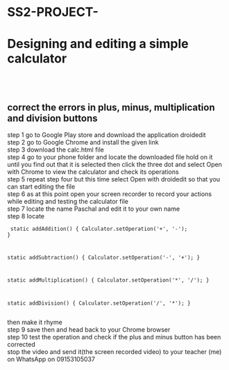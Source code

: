 # SS2-PROJECT-
<h1>Designing and editing a simple calculator </h1><br><br>
<h2>correct the errors in plus, minus, multiplication and division buttons</h2>

step 1 go to Google Play store and download the application droidedit<br>
step 2 go to Google Chrome and install the given link <br>
step 3 download the calc.html file <br>
step 4 go to your phone folder and locate the downloaded file hold on it until you find out that it is selected then click the three dot and select Open with Chrome to view the calculator and check its operations <br>
step 5 repeat step four but this time select Open with droidedit
so that you can start editing the file <br>
step 6 as at this point open your screen recorder to record your actions while editing and testing the calculator file<br>
step 7 locate the name Paschal and edit it to your own name<br>
step 8 locate   <pre><code>
static addAddition() {
    Calculator.setOperation('+', '-');
}

static addSubtraction() {
    Calculator.setOperation('-', '+');
}

static addMultiplication() {
    Calculator.setOperation('*', '/');
}

static addDivision() {
    Calculator.setOperation('/', '*');
}
    </code></pre> then make it rhyme<br>
step 9 save then and head back to your Chrome browser <br>
step 10 test the operation and check if the plus and minus button has been corrected<br>
stop the video and send it(the screen recorded video) to your teacher (me) on WhatsApp on 09153105037
